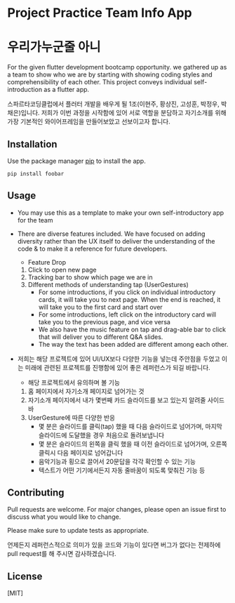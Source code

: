 # Project Practice Team Info App
# 우리가누군줄 아니

 For the given flutter development bootcamp opportunity. we gathered up as a team to show who we are by starting with showing coding styles and comprehensibility of each other. This project conveys individual self-introduction as a flutter app.

 스파르타코딩클럽에서 플러터 개발을 배우게 될 1조(이현주, 황상진, 고성훈, 박정우, 박채은)입니다. 
 저희가 이번 과정을 시작함에 있어 서로 역할을 분담하고 자기소개를 위해 가장 기본적인 와이어프레임을 만들어보았고 선보이고자 합니다.

## Installation

Use the package manager [pip](https://pip.pypa.io/en/stable/) to install the app.

```bash
pip install foobar
```

## Usage

- You may use this as a template to make your own self-introductory app for the team
- There are diverse features included. We have focused on adding diversity rather than the UX itself to deliver the understanding of the code & to make it a reference for future developers. 
    - Feature Drop
    1. Click to open new page
    2. Tracking bar to show which page we are in
    3. Different methods of understanding tap (UserGestures)
        - For some introductions, if you click on individual introductory cards, it will take you to next page. When the end is reached, it will take you to the first card and start over
        - For some introductions, left click on the introductory card will take you to the previous page, and vice versa
        - We also have the music feature on tap and drag-able bar to click that will deliver you to different Q&A slides. 
        - The way the text has been added are different among each other.
        
- 저희는 해당 프로젝트에 있어 UI/UX보다 다양한 기능을 넣는데 주안점을 두었고 이는 미래에 관련된 프로젝트를 진행함에 있어 좋은 레퍼런스가 되길 바랍니다. 
    - 해당 프로젝트에서 유의하며 볼 기능
    1. 홈 페이지에서 자기소개 페이지로 넘어가는 것
    2. 자기소개 페이지에서 내가 몇번째 카드 슬라이드를 보고 있는지 알려줄 사이드 바
    3. UserGesture에 따른 다양한 반응
        - 몇 분은 슬라이드를 클릭(tap) 했을 때 다음 슬라이드로 넘어가며, 마지막 슬라이드에 도달했을 경우 처음으로 돌려보냅니다
        - 몇 분은 슬라이드의 왼쪽을 클릭 했을 때 이전 슬라이드로 넘어가며, 오른쪽 클릭시 다음 페이지로 넘어갑니다
        - 음악기능과 횡으로 끌어서 20문답을 각각 확인할 수 있는 기능
        - 텍스트가 어떤 기기에서든지 자동 줄바꿈이 되도록 맞춰진 기능 등

## Contributing

Pull requests are welcome. For major changes, please open an issue first
to discuss what you would like to change.

Please make sure to update tests as appropriate.

언제든지 레퍼런스적으로 의미가 있을 코드와 기능이 있다면 버그가 없다는 전제하에 pull request를 해 주시면 감사하겠습니다.

## License

[MIT]